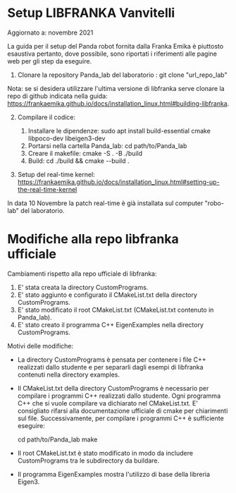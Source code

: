 # Setup LIBFRANKA Vanvitelli
Aggiornato a: novembre 2021

La guida per il setup del Panda robot fornita dalla Franka Emika è piuttosto esaustiva pertanto, dove possibile, sono riportati i riferimenti alle pagine web per gli step da eseguire. 

1. Clonare la repository Panda_lab del laboratorio : git clone "url_repo_lab"

Nota: se si desidera utilizzare l'ultima versione di libfranka serve clonare la repo di github indicata nella guida: https://frankaemika.github.io/docs/installation_linux.html#building-libfranka.

2. Compilare il codice:
    1. Installare le dipendenze: sudo apt install build-essential cmake libpoco-dev libeigen3-dev
    2. Portarsi nella cartella Panda_lab: cd path/to/Panda_lab
    3. Creare il makefile: cmake -S . -B ./build 
    4. Build: cd ./build && cmake --build . 

3. Setup del real-time kernel: https://frankaemika.github.io/docs/installation_linux.html#setting-up-the-real-time-kernel

In data 10 Novembre la patch real-time è già installata sul computer "robo-lab" del laboratorio. 


# Modifiche alla repo libfranka ufficiale

Cambiamenti rispetto alla repo ufficiale di libfranka:

 1. E' stata creata la directory CustomPrograms.
 2. E' stato aggiunto e configurato il CMakeList.txt della directory CustomPrograms.
 3. E' stato modificato il root CMakeList.txt (CMakeList.txt contenuto in Panda_lab).
 4. E' stato creato il programma C++ EigenExamples nella directory CustomPrograms.

Motivi delle modifiche: 

 - La directory CustomPrograms è pensata per contenere i file C++ realizzati dallo studente e per separarli dagli esempi di libfranka contenuti nella directory examples. 
 - Il CMakeList.txt della directory CustomPrograms è necessario per compilare i programmi C++ realizzati dallo studente. Ogni programma C++ che si vuole compilare va dichiarato nel CMakeList.txt. E' consigliato rifarsi alla documentazione ufficiale di cmake per chiarimenti sul file. Successivamente, per compilare i programmi C++ è sufficiente eseguire:
 
    cd path/to/Panda_lab
    make

 - Il root CMakeList.txt è stato modificato in modo da includere CustomPrograms tra le subdirectory da buildare.
 - Il programma EigenExamples mostra l'utilizzo di base della libreria Eigen3. 

 